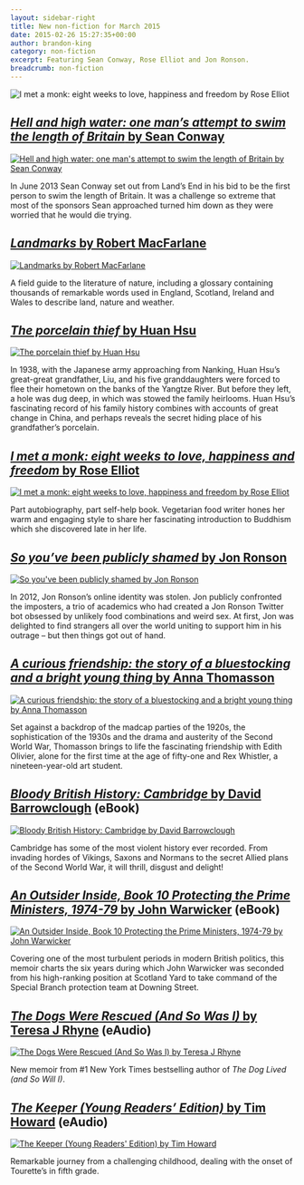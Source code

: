 ```yaml
---
layout: sidebar-right
title: New non-fiction for March 2015
date: 2015-02-26 15:27:35+00:00
author: brandon-king
category: non-fiction
excerpt: Featuring Sean Conway, Rose Elliot and Jon Ronson.
breadcrumb: non-fiction
---
```

![I met a monk: eight weeks to love, happiness and freedom by Rose Elliot](/images/featured/featured-i-met-a-monk.jpg)

## [<cite>Hell and high water: one man&#8217;s attempt to swim the length of Britain</cite> by Sean Conway](http://suffolk.spydus.co.uk/cgi-bin/spydus.exe/ENQ/OPAC/BIBENQ/12129897?QRY=CTIBIB%3C%20IRN(46651481)&QRYTEXT=Hell%20and%20high%20water%20%3A%20one%20man%27s%20attempt%20to%20swim%20the%20length%20of%20Britain)

[![Hell and high water: one man's attempt to swim the length of Britain by Sean Conway](/images/article/hell-and-high-water.jpg)](http://suffolk.spydus.co.uk/cgi-bin/spydus.exe/ENQ/OPAC/BIBENQ/12129897?QRY=CTIBIB%3C%20IRN(46651481)&QRYTEXT=Hell%20and%20high%20water%20%3A%20one%20man%27s%20attempt%20to%20swim%20the%20length%20of%20Britain)

In June 2013 Sean Conway set out from Land&#8217;s End in his bid to be the first person to swim the length of Britain. It was a challenge so extreme that most of the sponsors Sean approached turned him down as they were worried that he would die trying.

## [<cite>Landmarks</cite> by Robert MacFarlane](http://suffolk.spydus.co.uk/cgi-bin/spydus.exe/ENQ/OPAC/BIBENQ/12138974?QRY=CTIBIB%3C%20IRN(43548)&QRYTEXT=Landmarks)

[![Landmarks by Robert MacFarlane](/images/article/landmarks.jpg)](http://suffolk.spydus.co.uk/cgi-bin/spydus.exe/ENQ/OPAC/BIBENQ/12138974?QRY=CTIBIB%3C%20IRN(43548)&QRYTEXT=Landmarks)

A field guide to the literature of nature, including a glossary containing thousands of remarkable words used in England, Scotland, Ireland and Wales to describe land, nature and weather.

## [<cite>The porcelain thief</cite> by Huan Hsu](https://suffolk.spydus.co.uk/cgi-bin/spydus.exe/ENQ/OPAC/BIBENQ/20977546?QRY=CTIBIB%3C%20IRN(47619098)&QRYTEXT=The%20porcelain%20thief%20%3A%20searching%20the%20Middle%20Kingdom%20for%20buried%20China)

[![The porcelain thief by Huan Hsu](/images/article/the-porcelain-thief.jpg)](https://suffolk.spydus.co.uk/cgi-bin/spydus.exe/ENQ/OPAC/BIBENQ/20977546?QRY=CTIBIB%3C%20IRN(47619098)&QRYTEXT=The%20porcelain%20thief%20%3A%20searching%20the%20Middle%20Kingdom%20for%20buried%20China)

In 1938, with the Japanese army approaching from Nanking, Huan Hsu&#8217;s great-great grandfather, Liu, and his five granddaughters were forced to flee their hometown on the banks of the Yangtze River. But before they left, a hole was dug deep, in which was stowed the family heirlooms. Huan Hsu&#8217;s fascinating record of his family history combines with accounts of great change in China, and perhaps reveals the secret hiding place of his grandfather&#8217;s porcelain.

## [<cite>I met a monk: eight weeks to love, happiness and freedom</cite> by Rose Elliot](https://suffolk.spydus.co.uk/cgi-bin/spydus.exe/ENQ/OPAC/BIBENQ/20977963?QRY=CTIBIB%3C%20IRN(42902906)&QRYTEXT=I%20met%20a%20monk%20%3A%208%20weeks%20to%20happiness%2C%20freedom%20and%20peace)

[![I met a monk: eight weeks to love, happiness and freedom by Rose Elliot](/images/article/i-met-a-monk.jpg)](https://suffolk.spydus.co.uk/cgi-bin/spydus.exe/ENQ/OPAC/BIBENQ/20977963?QRY=CTIBIB%3C%20IRN(42902906)&QRYTEXT=I%20met%20a%20monk%20%3A%208%20weeks%20to%20happiness%2C%20freedom%20and%20peace)

Part autobiography, part self-help book. Vegetarian food writer hones her warm and engaging style to share her fascinating introduction to Buddhism which she discovered late in her life.

## [<cite>So you&#8217;ve been publicly shamed</cite> by Jon Ronson](http://suffolk.spydus.co.uk/cgi-bin/spydus.exe/ENQ/OPAC/BIBENQ/12142453?QRY=CTIBIB%3C%20IRN(46865827)&QRYTEXT=So%20you%27ve%20been%20publicly%20shamed)

[![So you've been publicly shamed by Jon Ronson](/images/article/so-youve-been-publicly-shamed.jpg)](http://suffolk.spydus.co.uk/cgi-bin/spydus.exe/ENQ/OPAC/BIBENQ/12142453?QRY=CTIBIB%3C%20IRN(46865827)&QRYTEXT=So%20you%27ve%20been%20publicly%20shamed)

In 2012, Jon Ronson&#8217;s online identity was stolen. Jon publicly confronted the imposters, a trio of academics who had created a Jon Ronson Twitter bot obsessed by unlikely food combinations and weird sex. At first, Jon was delighted to find strangers all over the world uniting to support him in his outrage &#8211; but then things got out of hand.

## [<cite>A curious friendship: the story of a bluestocking and a bright young thing</cite> by Anna Thomasson](http://suffolk.spydus.co.uk/cgi-bin/spydus.exe/ENQ/OPAC/BIBENQ/12144349?QRY=CTIBIB%3C%20IRN(46866049)&QRYTEXT=A%20curious%20friendship%20%3A%20the%20story%20of%20a%20bluestocking%20and%20a%20bright%20young%20thing)

[![A curious friendship: the story of a bluestocking and a bright young thing by Anna Thomasson](/images/article/a-curious-friendship.jpg)](http://suffolk.spydus.co.uk/cgi-bin/spydus.exe/ENQ/OPAC/BIBENQ/12144349?QRY=CTIBIB%3C%20IRN(46866049)&QRYTEXT=A%20curious%20friendship%20%3A%20the%20story%20of%20a%20bluestocking%20and%20a%20bright%20young%20thing)

Set against a backdrop of the madcap parties of the 1920s, the sophistication of the 1930s and the drama and austerity of the Second World War, Thomasson brings to life the fascinating friendship with Edith Olivier, alone for the first time at the age of fifty-one and Rex Whistler, a nineteen-year-old art student.

## [<cite>Bloody British History: Cambridge</cite> by David Barrowclough](http://suffolklibraries.lib.overdrive.com/B2061FD2-A438-493D-B5C6-8FF1C488CCC9/10/50/en/ContentDetails.htm?id=A3F87043-E889-4EF5-9305-102BD364319F) (eBook)

[![Bloody British History: Cambridge by David Barrowclough](/images/article/bloody-british-history-cambridge.jpg)](http://suffolklibraries.lib.overdrive.com/B2061FD2-A438-493D-B5C6-8FF1C488CCC9/10/50/en/ContentDetails.htm?id=A3F87043-E889-4EF5-9305-102BD364319F)

Cambridge has some of the most violent history ever recorded. From invading hordes of Vikings, Saxons and Normans to the secret Allied plans of the Second World War, it will thrill, disgust and delight!

## [<cite>An Outsider Inside, Book 10 Protecting the Prime Ministers, 1974-79</cite> by John Warwicker](http://suffolklibraries.lib.overdrive.com/B2061FD2-A438-493D-B5C6-8FF1C488CCC9/10/50/en/ContentDetails.htm?id=D08090EC-5632-40D9-9A75-E029D2E727FA) (eBook)

[![An Outsider Inside, Book 10 Protecting the Prime Ministers, 1974-79 by John Warwicker](/images/article/an-outsider-inside-book-10.jpg)](http://suffolklibraries.lib.overdrive.com/B2061FD2-A438-493D-B5C6-8FF1C488CCC9/10/50/en/ContentDetails.htm?id=D08090EC-5632-40D9-9A75-E029D2E727FA)

Covering one of the most turbulent periods in modern British politics, this memoir charts the six years during which John Warwicker was seconded from his high-ranking position at Scotland Yard to take command of the Special Branch protection team at Downing Street.

## [<cite>The Dogs Were Rescued (And So Was I)</cite> by Teresa J Rhyne](http://suffolklibraries.lib.overdrive.com/B2061FD2-A438-493D-B5C6-8FF1C488CCC9/10/50/en/ContentDetails.htm?id=E1BFF750-9365-4EF9-9BFF-EB0057D3DF85) (eAudio)

[![The Dogs Were Rescued (And So Was I) by Teresa J Rhyne](/images/article/the-dogs-were-rescued.jpg)](http://suffolklibraries.lib.overdrive.com/B2061FD2-A438-493D-B5C6-8FF1C488CCC9/10/50/en/ContentDetails.htm?id=E1BFF750-9365-4EF9-9BFF-EB0057D3DF85)

New memoir from #1 New York Times bestselling author of <cite>The Dog Lived (and So Will I)</cite>.

## [<cite>The Keeper (Young Readers&#8217; Edition)</cite> by Tim Howard](http://suffolklibraries.lib.overdrive.com/B2061FD2-A438-493D-B5C6-8FF1C488CCC9/10/50/en/ContentDetails.htm?id=F8C1B14A-132F-4271-9B33-004110D05144) (eAudio)

[![The Keeper (Young Readers' Edition) by Tim Howard](/images/article/the-keeper.jpg)](http://suffolklibraries.lib.overdrive.com/B2061FD2-A438-493D-B5C6-8FF1C488CCC9/10/50/en/ContentDetails.htm?id=F8C1B14A-132F-4271-9B33-004110D05144)

Remarkable journey from a challenging childhood, dealing with the onset of Tourette&#8217;s in fifth grade.
